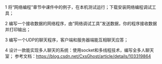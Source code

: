 1 将“网络编程”章节中课件中的例子，在本机测试运行；下载安装网络编程调试工具；

2 编写一个接收数据的网络程序，由“网络调试工具”发送数据，你的程序接收数据并打印输出；

3 编写一个UDP的聊天程序，客户端和服务器端能互相聊天应答；

4 设计一款能实现多人聊天的系统：使用socket和多线程技术，编写全多人聊天室；
  参考文档：https://blog.csdn.net/CxsGhost/article/details/103319864